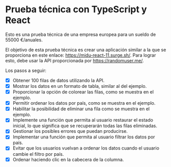 # Prueba técnica con TypeScript y React

Esto es una prueba técnica de una empresa europea para un sueldo de 55000 €/anuales.

El objetivo de esta prueba técnica es crear una aplicación similar a la que se proporciona en este enlace: <https://midu-react-11.surge.sh/>. Para lograr esto, debe usar la API proporcionada por <https://randomuser.me/>.

Los pasos a seguir:

- [x] Obtener 100 filas de datos utilizando la API.
- [x] Mostrar los datos en un formato de tabla, similar al del ejemplo.
- [x] Proporcionar la opción de colorear las filas, como se muestra en el ejemplo.
- [x] Permitir ordenar los datos por país, como se muestra en el ejemplo.
- [x] Habilitar la posibilidad de eliminar una fila como se muestra en el ejemplo.
- [x] Implemente una función que permita al usuario restaurar el estado inicial, lo que significa que se recuperarán todas las filas eliminadas.
- [x] Gestionar los posibles errores que puedan producirse.
- [x] Implementar una función que permita al usuario filtrar los datos por país.
- [x] Evitar que los usuarios vuelvan a ordenar los datos cuando el usuario cambie el filtro por país.
- [x] Ordenar haciendo clic en la cabecera de la columna.
